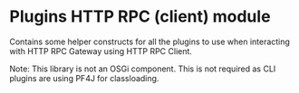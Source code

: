 # Plugins HTTP RPC (client) module

Contains some helper constructs for all the plugins to use when interacting with HTTP RPC Gateway using HTTP RPC Client.

Note: This library is not an OSGi component. This is not required as CLI plugins are using PF4J for classloading.
